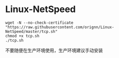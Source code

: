 # Linux-NetSpeed
```
wget -N --no-check-certificate "https://raw.githubusercontent.com/orignn/Linux-NetSpeed/master/tcp.sh"
chmod +x tcp.sh
./tcp.sh
```

不要随便在生产环境使用，生产环境建议手动安装   
